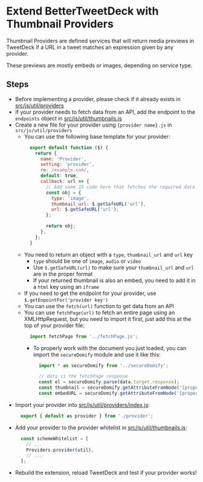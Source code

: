 # Extend BetterTweetDeck with Thumbnail Providers

Thumbnail Providers are defined services that will return media previews in TweetDeck if a URL in a 
tweet matches an expression given by any provider.

These previews are mostly embeds or images, depending on service type.

## Steps

* Before implementing a provider, please check if it already exists in [src/js/util/providers](https://github.com/eramdam/BetterTweetDeck/blob/master/src/js/util/providers)
* If your provider needs to fetch data from an API, add the endpoint to the `endpoints` object in [src/js/util/thumbnails.js](https://github.com/eramdam/BetterTweetDeck/blob/master/src/js/util/thumbnails.js)
* Create a new file for your provider using `{provider name}.js` in `src/js/util/providers`
  * You can use the following base template for your provider:
    ```js
      export default function ($) {
        return {
          name: 'Provider',
          setting: 'provider',
          re: /example.com/,
          default: true,
          callback: url => {
            // Add some JS code here that fetches the required data to display in the thumbnail
            const obj = {
              type: 'image',
              thumbnail_url: $.getSafeURL('url'),
              url: $.getSafeURL('url'),
            };

            return obj;
          },
        };
      }
    ```
  * You need to return an object with a `type`, `thumbnail_url` and `url` key
    * `type` should be one of `image`, `audio` or `video`
    * Use `$.getSafeURL(url)` to make sure your `thumbnail_url` and `url` are in the proper format
    * If your returned thumbnail is also an embed, you need to add it in a `html` key using an `iframe`
  * If you need to get the endpoint for your provider, use `$.getEnpointFor('provider key')`
  * You can use the `fetch(url)` function to get data from an API
  * You can use `fetchPage(url)` to fetch an entire page using an XMLHttpRequest, but you need to import it first, just add this at the top of your provider file:
    ```js
      import fetchPage from '../fetchPage.js';
    ```
    * To properly work with the document you just loaded, you can import the `secureDomify` module and use it like this:
      ```js
        import * as secureDomify from '../secureDomify';

        // data is the fetchPage response
        const el = secureDomify.parse(data.target.response);
        const thumbnail = secureDomify.getAttributeFromNode('[property="twitter:image"]', el, 'content');
        const embedURL = secureDomify.getAttributeFromNode('[property="twitter:player"]', el, 'content');
      ```
* Import your provider into [src/js/util/providers/index.js](https://github.com/eramdam/BetterTweetDeck/blob/master/src/js/util/providers/index.js):
  ```js
    export { default as provider } from './provider';
  ```
* Add your provider to the provider whitelist in [src/js/util/thumbnails.js](https://github.com/eramdam/BetterTweetDeck/blob/master/src/js/util/thumbnails.js):
  ```js
    const schemeWhitelist = [
      // ...
      Providers.provider(util),
      // ...
    ];
  ```
* Rebuild the extension, reload TweetDeck and test if your provider works!
